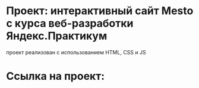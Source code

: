 # Проект: интерактивный сайт Mesto с курса веб-разработки Яндекс.Практикум

проект реализован с использованием HTML, CSS и JS

# Ссылка на проект: